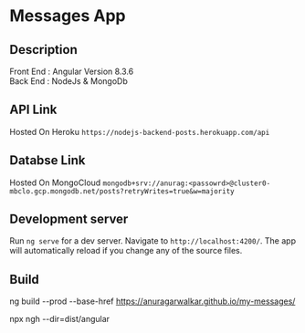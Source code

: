 # Messages App

## Description
Front End : Angular Version 8.3.6 <br>
Back End : NodeJs & MongoDb

## API Link

Hosted On Heroku `https://nodejs-backend-posts.herokuapp.com/api`

## Databse Link

Hosted On MongoCloud `mongodb+srv://anurag:<passowrd>@cluster0-mbclo.gcp.mongodb.net/posts?retryWrites=true&w=majority`


## Development server

Run `ng serve` for a dev server. Navigate to `http://localhost:4200/`. The app will automatically reload if you change any of the source files.

## Build 

ng build --prod --base-href https://anuragarwalkar.github.io/my-messages/

npx ngh --dir=dist/angular
